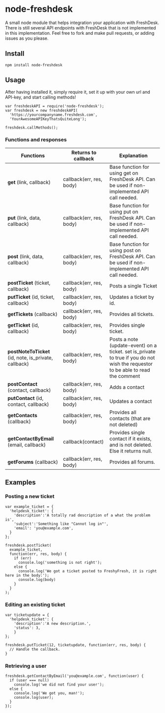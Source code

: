 node-freshdesk
==============

A small node module that helps integration your application with FreshDesk.
There is still several API endpoints with FreshDesk that is not implemented in this implementation.
Feel free to fork and make pull requests, or adding issues as you please.

## Install

```npm install node-freshdesk```

## Usage

After having installed it, simply require it, set it up with your own url and API-key, and start calling methods!

```
var freshdeskAPI = require('node-freshdesk');
var freshdesk = new freshdeskAPI(
  'https://yourcompanyname.freshdesk.com',
  'YourAwesomeAPIKeyThatsQuiteLong');

freshdesk.callMethods();
```

### Functions and responses
| Functions | Returns to callback | Explanation |
| ---------------- | ---------------- | ---------------- |
| **get** (link, callback) | callback(err, res, body) | Base function for using get on FreshDesk API. Can be used if non-implemented API call needed. |
| **put** (link, data, callback) | callback(err, res, body)| Base function for using put on FreshDesk API. Can be used if non-implemented API call needed. |
| **post** (link, data, callback) | callback(err, res, body) | Base function for using post on FreshDesk API. Can be used if non-implemented API call needed. |
| **postTicket** (ticket, callback) | callback(err, res, body) | Posts a single Ticket  |
| **putTicket** (id, ticket, callback) | callback(err, res, body) | Updates a ticket by id. |
| **getTickets** (callback) | callback(err, res, body) | Provides all tickets. |
| **getTicket** (id, callback) | callback(err, res, body) | Provides single ticket. |
| **postNoteToTicket** (id, note, is_private, callback) | callback(err, res, body) | Posts a note (update-event) on a ticket. set is_private to true if you do not wish the requestor to be able to read the comment |
| **postContact** (contact, callback) | callback(err, res, body) | Adds a contact |
| **putContact** (id, contact, callback) | callback(err, res, body) | Updates a contact |
| **getContacts** (callback) | callback(err, res, body) | Provides all contacts (that are not deleted)|
| **getContactByEmail** (email, callback) | callback(contact) | Provides single contact if it exists, and is not deleted. Else it returns null. |
| **getForums** (callback) | callback(err, res, body) | Provides all forums. |


## Examples

### Posting a new ticket
```
var example_ticket = {
  'helpdesk_ticket': {
    'description':'A totally rad description of a what the problem is',
    'subject':'Something like "Cannot log in"',
    'email': 'you@example.com',
  }
};

freshdesk.postTicket(
  example_ticket,
  function(err, res, body) {
    if (err)
      console.log('something is not right');
    else {
      console.log('We got a ticket posted to FreshyFresh, it is right here in the body:');
      console.log(body)
    }
  }
);
```
### Editing an existing ticket
```
var ticketupdate = {
  'helpdesk_ticket': {
    'description':'A new description.',
    'status': 3,
    }
};

freshdesk.putTicket(12, ticketupdate, function(err, res, body) {
  // Handle the callback.
}
```
### Retrieving a user
```
freshdesk.getContactByEmail('you@example.com', function(user) {
  if (user === null)
    console.log('we did not find your user');
  else {
    console.log('We got you, man!');
    console.log(user);
  }
});
```
